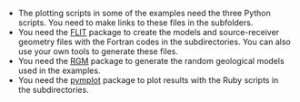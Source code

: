 * The plotting scripts in some of the examples need the three Python scripts. You need to make links to these files in the subfolders.
* You need the [FLIT](https://github.com/lanl/flit) package to create the models and source-receiver geometry files with the Fortran codes in the subdirectories. You can also use your own tools to generate these files. 
* You need the [RGM](https://github.com/lanl/rgm) package to generate the random geological models used in the examples. 
* You need the [pymplot](https://github.com/lanl/pymplot) package to plot results with the Ruby scripts in the subdirectories. 
